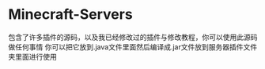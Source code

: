 # Minecraft-Servers
包含了许多插件的源码，以及我已经修改过的插件与修改教程，你可以使用此源码做任何事情
你可以把它放到.java文件里面然后编译成.jar文件放到服务器插件文件夹里面进行使用
